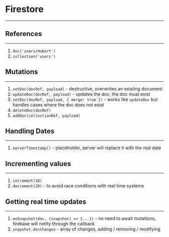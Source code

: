 # Firestore

***

## References

***

1. `doc('users/Hubert')`
2. `collection('users')`

## Mutations

***

1. `setDoc(docRef, payload)` - destructive, overwrites an existing document
2. `updateDoc(docRef, payload)` - updates the doc, the doc must exist
3. `setDoc(docRef, payload, { merge: true })` - works like `updateDoc` but handles cases where the doc does not exist
4. `deleteDoc(docRef)`
5. `addDoc(collectionRef, payload)`

## Handling Dates

***

1. `serverTimestamp()` - placeholder, server will replace it with the real date

## Incrementing values

***

1. `increment(10)`
2. `decrement(20)` - to avoid race conditions with real time systems

## Getting real time updates

***

1. `onSnapshot(doc, (snapshot) => {...})` - no need to await mutations, firebase will notify through the callback
2. `snapshot.docChanges` - array of changes, adding / removing / modifying 
